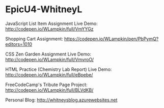 # EpicU4-WhitneyL

JavaScript List Item Assignment Live Demo: http://codepen.io/WLampkin/full/VmYYGz

Shopping Cart Assignment: https://codepen.io/WLampkin/pen/PbPymQ?editors=1010

CSS Zen Garden Assignment Live Demo: http://codepen.io/WLampkin/full/VmvroO/

HTML Practice (Chemistry Lab Report) Live Demo: http://codepen.io/WLampkin/full/eBpebe/

FreeCodeCamp's Tribute Page Project: http://codepen.io/WLampkin/full/BLVdKB/

Personal Blog: http://whitneysblog.azurewebsites.net
